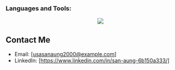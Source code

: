 ### Languages and Tools:

<div align="center">
  <img src="https://skillicons.dev/icons?i=html,css,javascript,typescript,python,java,rust,c,cpp,php,react,tailwind,nodejs,express,django,sqlite,mysql,mongodb&theme=dark" />
</div>


## Contact Me

-  Email: [usasanaung2000@example.com]
-  LinkedIn: [https://www.linkedin.com/in/san-aung-6b150a333/]
